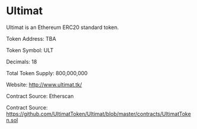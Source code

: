 # Ultimat

Ultimat is an Ethereum ERC20 standard token.


Token Address: TBA

Token Symbol: ULT

Decimals: 18

Total Token Supply: 800,000,000


Website: http://www.ultimat.tk/

Contract Source: Etherscan

Contract Source: https://github.com/UltimatToken/Ultimat/blob/master/contracts/UltimatToken.sol
